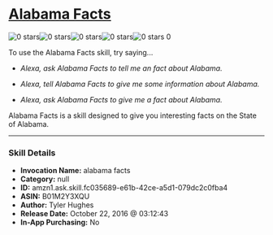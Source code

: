 # [Alabama Facts](http://alexa.amazon.com/#skills/amzn1.ask.skill.fc035689-e61b-42ce-a5d1-079dc2c0fba4)
![0 stars](../../images/ic_star_border_black_18dp_1x.png)![0 stars](../../images/ic_star_border_black_18dp_1x.png)![0 stars](../../images/ic_star_border_black_18dp_1x.png)![0 stars](../../images/ic_star_border_black_18dp_1x.png)![0 stars](../../images/ic_star_border_black_18dp_1x.png) 0

To use the Alabama Facts skill, try saying...

* *Alexa, ask Alabama Facts to tell me an fact about Alabama.*

* *Alexa, tell Alabama Facts to give me some information about Alabama.*

* *Alexa, ask Alabama Facts to give me a fact about Alabama.*

Alabama Facts is a skill designed to give you interesting facts on the State of Alabama.

***

### Skill Details

* **Invocation Name:** alabama facts
* **Category:** null
* **ID:** amzn1.ask.skill.fc035689-e61b-42ce-a5d1-079dc2c0fba4
* **ASIN:** B01M2Y3XQU
* **Author:** Tyler Hughes
* **Release Date:** October 22, 2016 @ 03:12:43
* **In-App Purchasing:** No
